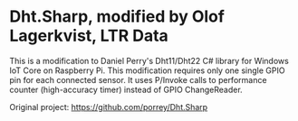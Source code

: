 # Dht.Sharp, modified by Olof Lagerkvist, LTR Data

This is a modification to Daniel Perry's Dht11/Dht22 C# library for Windows IoT Core on Raspberry Pi. This modification requires only one single GPIO pin for each connected sensor. It uses P/Invoke calls to performance counter (high-accuracy timer) instead of GPIO ChangeReader.

Original project: https://github.com/porrey/Dht.Sharp
